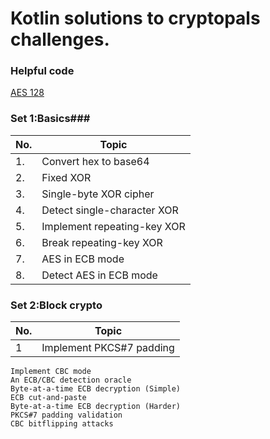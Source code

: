 # Kotlin solutions to cryptopals challenges. #

### Helpful code ###
 [AES 128](https://github.com/Mhashh/KotlinSolutionsForCryptopal/blob/master/src/set1/AES.kt)

### Set 1:Basics###

| No. | Topic |
| ---- | ---- |
| 1.  | Convert hex to base64 |
| 2.  | Fixed XOR |
| 3.  | Single-byte XOR cipher |
| 4.  | Detect single-character XOR |
| 5.  | Implement repeating-key XOR |
| 6.  | Break repeating-key XOR |
| 7.  | AES in ECB mode |
| 8.  | Detect AES in ECB mode | 


### Set 2:Block crypto ###

| No. | Topic |
| ---- | ---- |
| 1 | Implement PKCS#7 padding | 
    Implement CBC mode
    An ECB/CBC detection oracle
    Byte-at-a-time ECB decryption (Simple)
    ECB cut-and-paste
    Byte-at-a-time ECB decryption (Harder)
    PKCS#7 padding validation
    CBC bitflipping attacks

